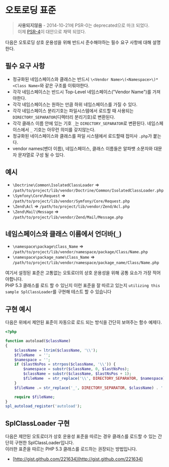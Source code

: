 오토로딩 표준
====================

> **사용되지않음** - 2014-10-21에 PSR-0는 deprecated으로 마크 되었다.  
이제 [PSR-4]이 대안으로 채택 되었다.

[PSR-4]: http://www.php-fig.org/psr/psr-4/

다음은 오토로딩 상호 운용성을 위해 반드시 준수해야하는 필수 요구 사항에 대해 설명한다.

필수 요구 사항
---------

* 정규화된 네임스페이스와 클래스는 반드시
  `\<Vendor Name>\(<Namespace>\)*<Class Name>`와 같은 구조를 이뤄야한다. 
* 각각 네임스페이스는 반드시 Top-Level 네임스페이스("Vendor Name")를 가져야한다.
* 각각 네임스페이스는 원하는 만큼 하위 네임스페이스를 가질 수 있다.
* 각각 네임스페이스 분리기호는 파일시스템에서 로드할 때 사용되는 `DIRECTORY_SEPARATOR`(디렉터리 분리기호)로 변환된다.
* 각각 클래스 이름 안에 있는 기호 `_`는 `DIRECTORY_SEPARATOR`로 변환된다.
  네임스페이스에서 `_` 기호는 아무런 의미를 갖지않는다.
* 정규화된 네이스페이스와 클래스를 파일 시스템에서 로드할때 접미사 `.php`가 붙는다.
* vendor names(밴더 이름), 네임스페이스, 클래스 이름들은 알파뱃 소문자와 대문자 문자열로 구성 될 수 있다.

예시
--------

* `\Doctrine\Common\IsolatedClassLoader` => `/path/to/project/lib/vendor/Doctrine/Common/IsolatedClassLoader.php`
* `\Symfony\Core\Request` => `/path/to/project/lib/vendor/Symfony/Core/Request.php`
* `\Zend\Acl` => `/path/to/project/lib/vendor/Zend/Acl.php`
* `\Zend\Mail\Message` => `/path/to/project/lib/vendor/Zend/Mail/Message.php`

네임스페이스와 클래스 이름에서 언더바(`_`)
-----------------------------------------

* `\namespace\package\Class_Name` => `/path/to/project/lib/vendor/namespace/package/Class/Name.php`
* `\namespace\package_name\Class_Name` => `/path/to/project/lib/vendor/namespace/package_name/Class/Name.php`

여기서 설정된 표준은 고통없는 오토로더의 상호 운용성을 위해 공통 요소가 가장 적어야합니다.  
PHP 5.3 클래스를 로드 할 수 있닌지 이런 표준을 잘 따르고 있는지 `utilizing this sample SplClassLoader`를 구현해 테스트 할 수 있습니다

구현 예시
----------------------
다음은 위에서 제안된 표준이 자동으로 로드 되는 방식을 간단히 보여주는 함수 예제다.

~~~php
<?php

function autoload($className)
{
    $className = ltrim($className, '\\');
    $fileName  = '';
    $namespace = '';
    if ($lastNsPos = strrpos($className, '\\')) {
        $namespace = substr($className, 0, $lastNsPos);
        $className = substr($className, $lastNsPos + 1);
        $fileName  = str_replace('\\', DIRECTORY_SEPARATOR, $namespace) . DIRECTORY_SEPARATOR;
    }
    $fileName .= str_replace('_', DIRECTORY_SEPARATOR, $className) . '.php';

    require $fileName;
}
spl_autoload_register('autoload');
~~~

SplClassLoader 구현
-----------------------------
다음은 제안된 오토로더가 상호 운용성 표준을 따르는 경우 클래스를 로드할 수 있는 간단히 구현한 SplClassLoader입니다.  
이러한 표준을 따르는 PHP 5.3 클래스를 로드하는 권장되는 방법입니다.

* [http://gist.github.com/221634](http://gist.github.com/221634)

